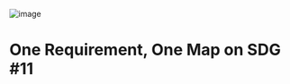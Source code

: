 ![image](https://user-images.githubusercontent.com/122312006/228525498-3925fb8a-5b8f-4882-9ef9-b1caf4ff9496.png)

# One Requirement, One Map on SDG #11
